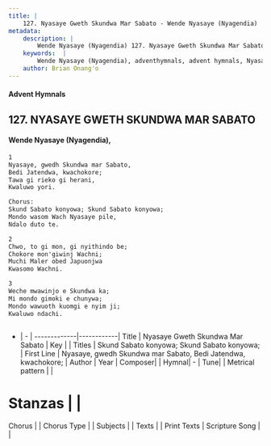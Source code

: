 ```yaml
---
title: |
    127. Nyasaye Gweth Skundwa Mar Sabato - Wende Nyasaye (Nyagendia)
metadata:
    description: |
        Wende Nyasaye (Nyagendia) 127. Nyasaye Gweth Skundwa Mar Sabato. Nyasaye, gwedh Skundwa mar Sabato, Bedi Jatendwa, kwachokore; Tawa gi rieko gi herani, Kwaluwo yori.  Chorus: Skund Sabato konyowa; Skund Sabato konyowa; Mondo wasom Wach Nyasaye pile, Ndalo duto te.  
    keywords:  |
        Wende Nyasaye (Nyagendia), adventhymnals, advent hymnals, Nyasaye Gweth Skundwa Mar Sabato, Nyasaye, gwedh Skundwa mar Sabato, Bedi Jatendwa, kwachokore;. Skund Sabato konyowa; Skund Sabato konyowa;
    author: Brian Onang'o
---
```


#### Advent Hymnals
## 127. NYASAYE GWETH SKUNDWA MAR SABATO
####  Wende Nyasaye (Nyagendia),

```txt
1
Nyasaye, gwedh Skundwa mar Sabato,
Bedi Jatendwa, kwachokore;
Tawa gi rieko gi herani,
Kwaluwo yori.

Chorus:
Skund Sabato konyowa; Skund Sabato konyowa;
Mondo wasom Wach Nyasaye pile,
Ndalo duto te.

2
Chwo, to gi mon, gi nyithindo be;
Chokore mon'giwinj Wachni;
Muchi Maler obed Japuonjwa
Kwasomo Wachni.

3
Weche mwawinjo e Skundwa ka;
Mi mondo gimoki e chunywa;
Mondo wawuoth kuomgi e nyim ji;
Kwaluwo ndachi.



```

- |   -  |
-------------|------------|
Title | Nyasaye Gweth Skundwa Mar Sabato |
Key |  |
Titles | Skund Sabato konyowa; Skund Sabato konyowa; |
First Line | Nyasaye, gwedh Skundwa mar Sabato, Bedi Jatendwa, kwachokore; |
Author | 
Year | 
Composer| |
Hymnal|  - |
Tune|  |
Metrical pattern | |
# Stanzas |  |
Chorus |  |
Chorus Type |  |
Subjects | |
Texts |  |
Print Texts | 
Scripture Song |  |
    
